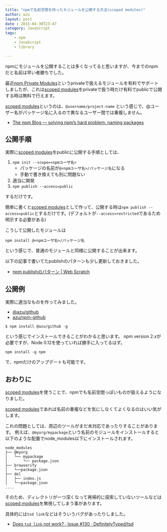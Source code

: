 ```yaml
---
title: "npmで名前空間を持ったモジュールを公開する方法(scoped modules)"
author: azu
layout: post
date : 2015-04-30T23:47
category: JavaScript
tags:
    - npm
    - JavaScript
    - library

---
```


npmにモジュールを公開することは多くなってると思いますが、今までのnpmだと名前は早い者勝ちでした。

最近[npm Private Modules](https://www.npmjs.com/private-modules "npm Private Modules")というprivateで扱えるモジュールを有料でサポートしましたが、これは[scoped modules](https://docs.npmjs.com/getting-started/scoped-packages "scoped modules")をprivateで扱う時だけ有料でpublicで公開する時は無料で行えます。

[scoped modules](https://docs.npmjs.com/getting-started/scoped-packages "scoped modules")というのは、`@username/project-name` という感じで、@ユーザー名がパッケージ名に入るので異なるユーザー間では重複しません。

- [The npm Blog — solving npm’s hard problem: naming packages](http://blog.npmjs.org/post/116936804365/solving-npms-hard-problem-naming-packages "The npm Blog — solving npm’s hard problem: naming packages")

## 公開手順

実際に[scoped modules](https://docs.npmjs.com/getting-started/scoped-packages "scoped modules")をpublicに公開する手順としては、


1. `npm init --scope=<npmユーザ名>`
	- パッケージの名前が`@<npmユーザ名>/パッケージ名`になる
	- 手動で書き換えても別に問題ない
2. 適当に開発
3. `npm publish --access=public`

するだけです。

簡単に書くと[scoped modules](https://docs.npmjs.com/getting-started/scoped-packages "scoped modules")として作って、公開する時は`npm publish --access=public`とするだけです。(デフォルトが`--access=restricted`であるため明示する必要がある)

こうして公開したモジュールは

```
npm install @<npmユーザ名>/パッケージ名
```

という感じで、普通のモジュールと同様に公開することが出来ます。

以下の記事で書いてたpublishのパターンも少し更新しておきました。

- [npm publishのパターン | Web Scratch](http://efcl.info/2015/04/09/npm-publish-pattern/ "npm publishのパターン | Web Scratch")

## 公開例

実際に適当なものを作ってみました。

- [@azu/github](https://www.npmjs.com/package/@azu/github)
- [azu/npm-github](https://github.com/azu/npm-github)


```
$ npm install @azu/github -g 
```

という感じでインストールできることがわかると思います。
npm version 2.xが必要ですが、Node 0.12を使っていれば勝手に入ってるはず。

```
npm install -g npm
```

で、npmだけのアップデートも可能です。

## おわりに

[scoped modules](https://docs.npmjs.com/getting-started/scoped-packages "scoped modules")を使うことで、npmでも名前空間っぽいものが扱えるようになりました。

[scoped modules](https://docs.npmjs.com/getting-started/scoped-packages "scoped modules")であれば名前の重複などを気にしなくてよくなるのはいい気がします。

これの問題としては、周辺のツールがまだ未対応であったりすることがあります。
例えば、`@myorg/mypackage`という名前のモジュールをインストールすると以下のような配置でnode_modules以下にインストールされます。


```
node_modules
├── @myorg
│   └── mypackage
│       └── package.json
├── browserify
│   └──package.json
├── del
│   ├── index.js
│   └──package.json
....
```

そのため、ディレクトリが一つ深くなって再帰的に探索していないツールなどは[scoped modules](https://docs.npmjs.com/getting-started/scoped-packages "scoped modules")を無視してしまう事があります。

具体的には`tsd link`などはそういうバグがあったりしました。

- [Does `tsd link` not work? · Issue #130 · DefinitelyTyped/tsd](https://github.com/DefinitelyTyped/tsd/issues/130#issuecomment-91127150 "Does `tsd link` not work? · Issue #130 · DefinitelyTyped/tsd")
